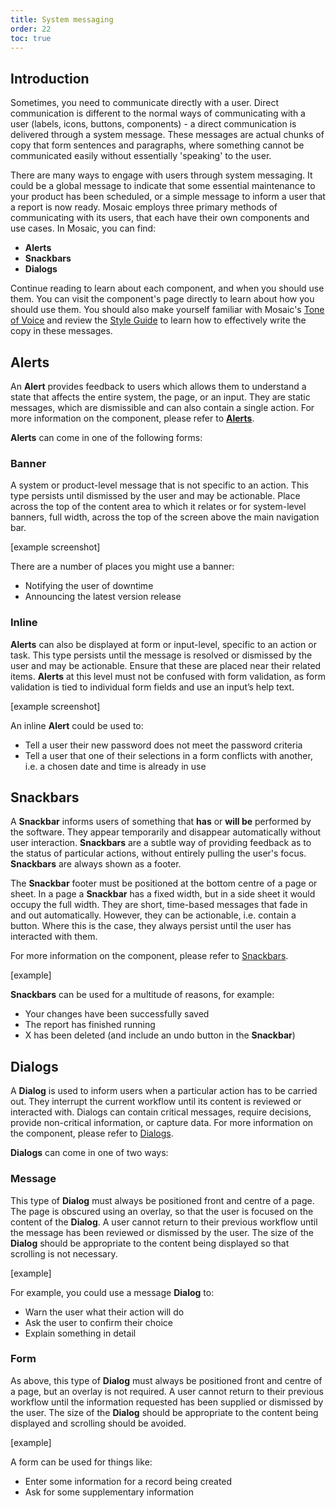 ```yaml
---
title: System messaging
order: 22
toc: true
---
```

## Introduction

Sometimes, you need to communicate directly with a user. Direct communication is different to the normal ways of communicating with a user (labels, icons, buttons, components) - a direct communication is delivered through a system message. These messages are actual chunks of copy that form sentences and paragraphs, where something cannot be communicated easily without essentially 'speaking' to the user.

There are many ways to engage with users through system messaging. It could be a global message to indicate that some essential maintenance to your product has been scheduled, or a simple message to inform a user that a report is now ready. Mosaic employs three primary methods of communicating with its users, that each have their own components and use cases. In Mosaic, you can find:

* **Alerts**
* **Snackbars**
* **Dialogs**

Continue reading to learn about each component, and when you should use them. You can visit the component's page directly to learn about how you should use them. You should also make yourself familiar with Mosaic's [Tone of Voice](/guidelines/tone-of-voice) and review the [Style Guide](/guidelines/style-guide) to learn how to effectively write the copy in these messages.

## Alerts

An **Alert** provides feedback to users which allows them to understand a state that affects the entire system, the page, or an input. They are static messages, which are dismissible and can also contain a single action. For more information on the component, please refer to [**Alerts**](/components/alerts).

**Alerts** can come in one of the following forms:

### Banner

A system or product-level message that is not specific to an action. This type persists until dismissed by the user and may be actionable. Place across the top of the content area to which it relates or for system-level banners, full width, across the top of the screen above the main navigation bar.

\[example screenshot]

There are a number of places you might use a banner:

- Notifying the user of downtime
- Announcing the latest version release

### Inline

**Alerts** can also be displayed at form or input-level, specific to an action or task. This type persists until the message is resolved or dismissed by the user and may be actionable. Ensure that these are placed near their related items. **Alerts** at this level must not be confused with form validation, as form validation is tied to individual form fields and use an input’s help text.

\[example screenshot]

An inline **Alert** could be used to:

- Tell a user their new password does not meet the password criteria
- Tell a user that one of their selections in a form conflicts with another, i.e. a chosen date and time is already in use

## Snackbars

A **Snackbar** informs users of something that **has** or **will be** performed by the software. They appear temporarily and disappear automatically without user interaction. **Snackbars** are a subtle way of providing feedback as to the status of particular actions, without entirely pulling the user's focus. **Snackbars** are always shown as a footer.

The **Snackbar** footer must be positioned at the bottom centre of a page or sheet. In a page a **Snackbar** has a fixed width, but in a side sheet it would occupy the full width. They are short, time-based messages that fade in and out automatically. However, they can be actionable, i.e. contain a button. Where this is the case, they always persist until the user has interacted with them.

For more information on the component, please refer to [Snackbars](/components/snackbar).

\[example]

**Snackbars** can be used for a multitude of reasons, for example:

- Your changes have been successfully saved
- The report has finished running
- X has been deleted (and include an undo button in the **Snackbar**)

## Dialogs

A **Dialog** is used to inform users when a particular action has to be carried out. They interrupt the current workflow until its content is reviewed or interacted with. Dialogs can contain critical messages, require decisions, provide non-critical information, or capture data. For more information on the component, please refer to [Dialogs](/components/dialog).

**Dialogs** can come in one of two ways:

### Message

This type of **Dialog** must always be positioned front and centre of a page. The page is obscured using an overlay, so that the user is focused on the content of the **Dialog**. A user cannot return to their previous workflow until the message has been reviewed or dismissed by the user. The size of the **Dialog** should be appropriate to the content being displayed so that scrolling is not necessary.

\[example]

For example, you could use a message **Dialog** to:

- Warn the user what their action will do
- Ask the user to confirm their choice
- Explain something in detail

### Form

As above, this type of **Dialog** must always be positioned front and centre of a page, but an overlay is not required. A user cannot return to their previous workflow until the information requested has been supplied or dismissed by the user. The size of the **Dialog** should be appropriate to the content being displayed and scrolling should be avoided.

\[example]

A form can be used for things like:

- Enter some information for a record being created
- Ask for some supplementary information